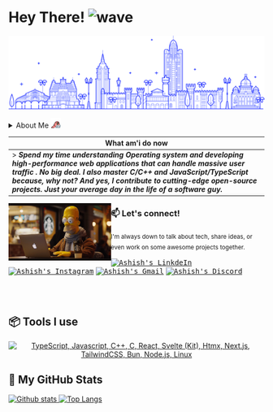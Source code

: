 <h1>Hey There! <img alt="wave" src="https://emojis.slackmojis.com/emojis/images/1588177020/8809/wave_hello.gif?1588177020" width="26" style="vertical-align: bottom;"/></h1>

![image](./assets/india.png)

<details>
<summary>About Me <img height="20" width="20" src="./assets/parrot.gif"></summary>

> ***Yep, I'm a software guy from India, and I spend my days turning a bunch of codes and 0s and 1s into something meaningful. Web development, software development, operating systems development I can be anyone. Sure, code is just a bunch of text, but hey, in the right hands (like mine), it magically becomes a powerful tool for solving real-world problems. And yeah, that's what gets me excited every single day.***

</details>

|  What am'i do now |
| ------------- | 
| > ***Spend my time understanding Operating system and developing high-performance web applications that can handle massive user traffic . No big deal. I also master C/C++ and JavaScript/TypeScript because, why not? And yes, I contribute to cutting-edge open-source projects. Just your average day in the life of a software guy.*** |

<div hignt="40%" width="40%" object-fit="contain">
  <img hignt="40%" width="40%" object-fit="contain" align="left" src="./assets/simpsons.jpeg"/>
</div>

### 📫 Let's connect!

<sub> I'm always down to talk about tech, share ideas, or even work on some awesome projects together.</sub>

<a href="https://www.linkedin.com/in/ashudevcodes/"><kbd><img align="centre" alt="Ashish's LinkdeIn" width="25px" src="https://cdn.pixabay.com/photo/2017/02/08/08/39/linkedin-2048132_1280.png" /></a> <a href="https://www.instagram.com/ashishprasad__/"><kbd><img align="centre" alt="Ashish's Instagram" width="25px" src="https://img.icons8.com/plasticine/200/instagram.png"/></a> <a href="mailto: ashishprasad949@gmail.com"><kbd><img align="centre" alt="Ashish's Gmail" width="25px" src="https://img.icons8.com/plasticine/200/gmail-new.png" /></a> <a href="https://discord.com/channels/@ashudevcodes"><kbd><img align="centre" alt="Ashish's Discord" width="25px" src="https://img.icons8.com/bubbles/50/discord-logo.png"/></a>

\
&nbsp;

## 📦 Tools I use

<p align="center">
  <a href="#">
    <img src="https://skillicons.dev/icons?i=ts,js,cpp,c,react,svelte,htmx,nextjs,tailwindcss,bun,nodejs,linux,neovim" alt="TypeScript, Javascript, C++, C, React, Svelte (Kit), Htmx, Next.js, TailwindCSS, Bun, Node.js, Linux">
  </a>
</p>


## 🛶 My GitHub Stats

<p align="left">
  <a href="#">
    <img src="https://github-readme-stats.vercel.app/api?username=ashudevcodes&theme=tokyoknight&show_icons=true&hide_rank=true&custom_title=Stats&count_private=true&hide_border=true&hide=issues&line_height=24&bg_color=0d1117" alt="Github stats" />
    <img src="https://github-readme-stats.vercel.app/api/top-langs/?username=ashudevcodes&layout=compact&theme=tokyoknight&count_private=true&hide_border=true&bg_color=0d1117" alt="Top Langs">
  </a>
</p>
